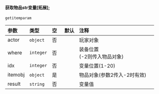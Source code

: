 #### 获取物品str变量[拓展];

`getitemparam`

| 参数    | 类型      | 空   | 默认 | 注释                           |
| :------ | :-------- | :--- | :--- | :----------------------------- |
| actor   | `object`  | 否   |      | 玩家对象                       |
| where   | `integer` | 否   |      | 装备位置<br />(-2则传入物品对象) |
| idx     | `integer` | 否   |      | 变量位置(1-20)                 |
| itemobj | `object`  | 是   |      | 物品对象(参数2传入-2时有效)    |
| result  | `string`  | 否   |      | 变量值                         |

